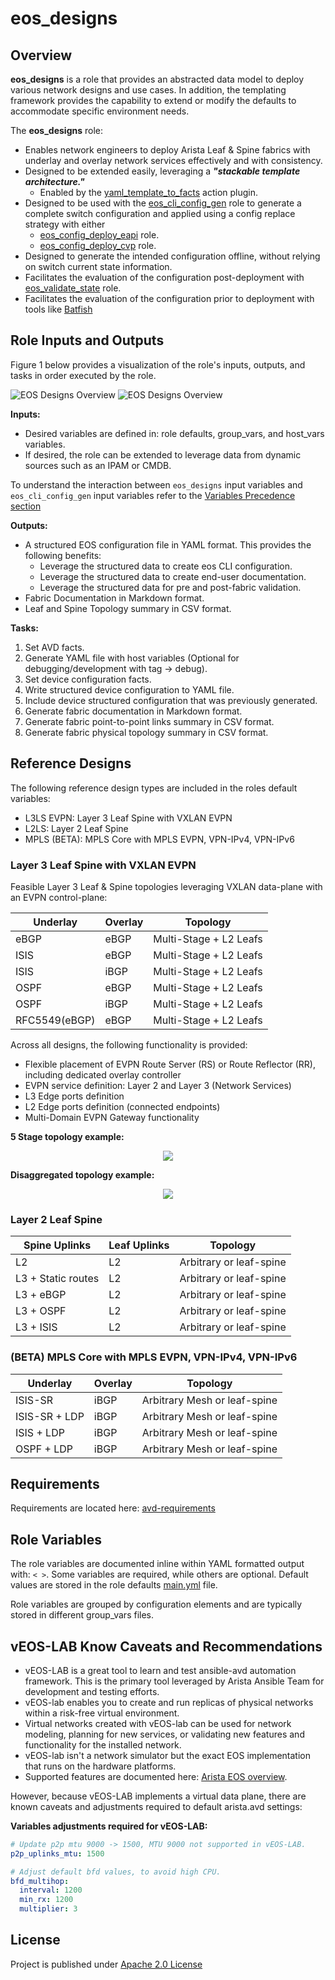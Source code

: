 # eos_designs

## Overview

**eos_designs** is a role that provides an abstracted data model to deploy various network designs and use cases. In addition, the templating framework provides the capability to extend or modify the defaults to accommodate specific environment needs.

The **eos_designs** role:

- Enables network engineers to deploy Arista Leaf & Spine fabrics with underlay and overlay network services effectively and with consistency.
- Designed to be extended easily, leveraging a ***"stackable template architecture."***
  - Enabled by the [yaml_template_to_facts](../../plugins/README.md#yaml-templates-to-facts) action plugin.
- Designed to be used with the [eos_cli_config_gen](../eos_cli_config_gen/README.md) role to generate a complete switch configuration and applied using a config replace strategy with either
  - [eos_config_deploy_eapi](../eos_config_deploy_eapi/README.md) role.
  - [eos_config_deploy_cvp](../eos_config_deploy_cvp/README.md)  role.
- Designed to generate the intended configuration offline, without relying on switch current state information.
- Facilitates the evaluation of the configuration post-deployment with [eos_validate_state](../eos_validate_state/README.md) role.
- Facilitates the evaluation of the configuration prior to deployment with tools like [Batfish](https://www.batfish.org/)

## Role Inputs and Outputs

Figure 1 below provides a visualization of the role's inputs, outputs, and tasks in order executed by the role.

![EOS Designs Overview](../../docs/_media/eos_designs_dark.svg#only-dark)
![EOS Designs Overview](../../docs/_media/eos_designs_light.svg#only-light)

**Inputs:**

- Desired variables are defined in: role defaults, group_vars, and host_vars variables.
- If desired, the role can be extended to leverage data from dynamic sources such as an IPAM or CMDB.

To understand the interaction between `eos_designs` input variables and `eos_cli_config_gen` input variables refer to the [Variables Precedence section](./doc/custom-structured-configuration.md#variables-precedence)

**Outputs:**

- A structured EOS configuration file in YAML format. This provides the following benefits:
  - Leverage the structured data to create eos CLI configuration.
  - Leverage the structured data to create end-user documentation.
  - Leverage the structured data for pre and post-fabric validation.
- Fabric Documentation in Markdown format.
- Leaf and Spine Topology summary in CSV format.

**Tasks:**

1. Set AVD facts.
2. Generate YAML file with host variables (Optional for debugging/development with tag -> debug).
3. Set device configuration facts.
4. Write structured device configuration to YAML file.
5. Include device structured configuration that was previously generated.
6. Generate fabric documentation in Markdown format.
7. Generate fabric point-to-point links summary in CSV format.
8. Generate fabric physical topology summary in CSV format.

## Reference Designs

The following reference design types are included in the roles default variables:

- L3LS EVPN: Layer 3 Leaf Spine with VXLAN EVPN
- L2LS: Layer 2 Leaf Spine
- MPLS (BETA): MPLS Core with MPLS EVPN, VPN-IPv4, VPN-IPv6

### Layer 3 Leaf Spine with VXLAN EVPN

Feasible Layer 3 Leaf & Spine topologies leveraging VXLAN data-plane with an EVPN control-plane:

| Underlay | Overlay | Topology |
| -------- | ------- | -------- |
| eBGP | eBGP | Multi-Stage + L2 Leafs |
| ISIS | eBGP | Multi-Stage + L2 Leafs |
| ISIS | iBGP | Multi-Stage + L2 Leafs |
| OSPF | eBGP | Multi-Stage + L2 Leafs |
| OSPF | iBGP | Multi-Stage + L2 Leafs |
| RFC5549(eBGP) | eBGP | Multi-Stage + L2 Leafs |

Across all designs, the following functionality is provided:

- Flexible placement of EVPN Route Server (RS) or Route Reflector (RR), including dedicated overlay controller
- EVPN service definition: Layer 2 and Layer 3 (Network Services)
- L3 Edge ports definition
- L2 Edge ports definition (connected endpoints)
- Multi-Domain EVPN Gateway functionality

**5 Stage topology example:**

<div style="text-align:center">
  <img src="../../media/5-stage-topology.gif" />
</div>

**Disaggregated topology example:**

<div style="text-align:center">
  <img src="../../media/dissag-topology.gif" />
</div>

### Layer 2 Leaf Spine

| Spine Uplinks | Leaf Uplinks | Topology |
| -------- | ------- | -------- |
| L2 | L2 | Arbitrary or leaf-spine |
| L3 + Static routes | L2 | Arbitrary or leaf-spine |
| L3 + eBGP | L2 | Arbitrary or leaf-spine |
| L3 + OSPF | L2 | Arbitrary or leaf-spine |
| L3 + ISIS | L2 | Arbitrary or leaf-spine |

### (BETA) MPLS Core with MPLS EVPN, VPN-IPv4, VPN-IPv6

| Underlay | Overlay | Topology |
| -------- | ------- | -------- |
| ISIS-SR | iBGP | Arbitrary Mesh or leaf-spine |
| ISIS-SR + LDP | iBGP | Arbitrary Mesh or leaf-spine |
| ISIS + LDP | iBGP | Arbitrary Mesh or leaf-spine |
| OSPF + LDP | iBGP | Arbitrary Mesh or leaf-spine |

## Requirements

Requirements are located here: [avd-requirements](../../README.md#Requirements)

## Role Variables

The role variables are documented inline within YAML formatted output with: `< >`. Some variables are required, while others are optional. Default values are stored in the role defaults [main.yml](https://github.com/aristanetworks/ansible-avd/tree/devel/ansible_collections/arista/avd/roles/eos_designs/defaults) file.

Role variables are grouped by configuration elements and are typically stored in different group_vars files.

## vEOS-LAB Know Caveats and Recommendations

- vEOS-LAB is a great tool to learn and test ansible-avd automation framework. This is the primary tool leveraged by Arista Ansible Team for development and testing efforts.
- vEOS-lab enables you to create and run replicas of physical networks within a risk-free virtual environment.
- Virtual networks created with vEOS-lab can be used for network modeling, planning for new services, or validating new features and functionality for the installed network.
- vEOS-lab isn't a network simulator but the exact EOS implementation that runs on the hardware platforms.
- Supported features are documented here: [Arista EOS overview](https://www.arista.com/en/products/eos).

However, because vEOS-LAB implements a virtual data plane, there are known caveats and adjustments required to default arista.avd settings:

**Variables adjustments required for vEOS-LAB:**

```yaml
# Update p2p mtu 9000 -> 1500, MTU 9000 not supported in vEOS-LAB.
p2p_uplinks_mtu: 1500

# Adjust default bfd values, to avoid high CPU.
bfd_multihop:
  interval: 1200
  min_rx: 1200
  multiplier: 3
```

## License

Project is published under [Apache 2.0 License](../../LICENSE)
